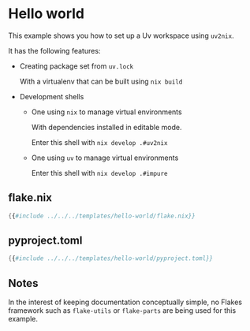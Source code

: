# Hello world

This example shows you how to set up a Uv workspace using `uv2nix`.

It has the following features:
- Creating package set from `uv.lock`

    With a virtualenv that can be built using `nix build`

- Development shells
  - One using `nix` to manage virtual environments

    With dependencies installed in editable mode.

    Enter this shell with `nix develop .#uv2nix`

  - One using `uv` to manage virtual environments

    Enter this shell with `nix develop .#impure`

## flake.nix
```nix
{{#include ../../../templates/hello-world/flake.nix}}
```
## pyproject.toml
```nix
{{#include ../../../templates/hello-world/pyproject.toml}}
```

## Notes

In the interest of keeping documentation conceptually simple, no Flakes framework such as `flake-utils` or `flake-parts` are being used for this example.
